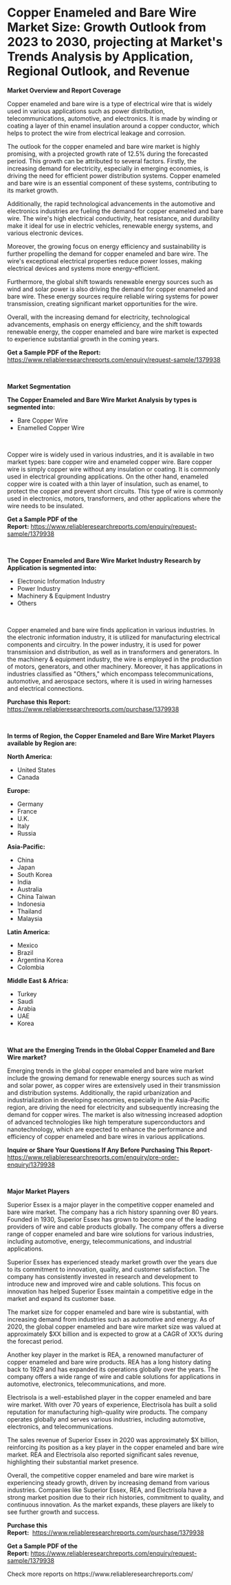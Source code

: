 <p><h1>Copper Enameled and Bare Wire Market Size: Growth Outlook from 2023 to 2030, projecting at Market's Trends Analysis by Application, Regional Outlook, and Revenue</h1></p><p><strong>Market Overview and Report Coverage</strong></p>
<p><p>Copper enameled and bare wire is a type of electrical wire that is widely used in various applications such as power distribution, telecommunications, automotive, and electronics. It is made by winding or coating a layer of thin enamel insulation around a copper conductor, which helps to protect the wire from electrical leakage and corrosion.</p><p>The outlook for the copper enameled and bare wire market is highly promising, with a projected growth rate of 12.5% during the forecasted period. This growth can be attributed to several factors. Firstly, the increasing demand for electricity, especially in emerging economies, is driving the need for efficient power distribution systems. Copper enameled and bare wire is an essential component of these systems, contributing to its market growth.</p><p>Additionally, the rapid technological advancements in the automotive and electronics industries are fueling the demand for copper enameled and bare wire. The wire's high electrical conductivity, heat resistance, and durability make it ideal for use in electric vehicles, renewable energy systems, and various electronic devices.</p><p>Moreover, the growing focus on energy efficiency and sustainability is further propelling the demand for copper enameled and bare wire. The wire's exceptional electrical properties reduce power losses, making electrical devices and systems more energy-efficient.</p><p>Furthermore, the global shift towards renewable energy sources such as wind and solar power is also driving the demand for copper enameled and bare wire. These energy sources require reliable wiring systems for power transmission, creating significant market opportunities for the wire.</p><p>Overall, with the increasing demand for electricity, technological advancements, emphasis on energy efficiency, and the shift towards renewable energy, the copper enameled and bare wire market is expected to experience substantial growth in the coming years.</p></p>
<p><strong>Get a Sample PDF of the Report:</strong> <a href="https://www.reliableresearchreports.com/enquiry/request-sample/1379938">https://www.reliableresearchreports.com/enquiry/request-sample/1379938</a></p>
<p>&nbsp;</p>
<p><strong>Market Segmentation</strong></p>
<p><strong>The Copper Enameled and Bare Wire Market Analysis by types is segmented into:</strong></p>
<p><ul><li>Bare Copper Wire</li><li>Enamelled Copper Wire</li></ul></p>
<p>&nbsp;</p>
<p><p>Copper wire is widely used in various industries, and it is available in two market types: bare copper wire and enameled copper wire. Bare copper wire is simply copper wire without any insulation or coating. It is commonly used in electrical grounding applications. On the other hand, enameled copper wire is coated with a thin layer of insulation, such as enamel, to protect the copper and prevent short circuits. This type of wire is commonly used in electronics, motors, transformers, and other applications where the wire needs to be insulated.</p></p>
<p><strong>Get a Sample PDF of the Report:</strong>&nbsp;<a href="https://www.reliableresearchreports.com/enquiry/request-sample/1379938">https://www.reliableresearchreports.com/enquiry/request-sample/1379938</a></p>
<p>&nbsp;</p>
<p><strong>The Copper Enameled and Bare Wire Market Industry Research by Application is segmented into:</strong></p>
<p><ul><li>Electronic Information Industry</li><li>Power Industry</li><li>Machinery & Equipment Industry</li><li>Others</li></ul></p>
<p>&nbsp;</p>
<p><p>Copper enameled and bare wire finds application in various industries. In the electronic information industry, it is utilized for manufacturing electrical components and circuitry. In the power industry, it is used for power transmission and distribution, as well as in transformers and generators. In the machinery & equipment industry, the wire is employed in the production of motors, generators, and other machinery. Moreover, it has applications in industries classified as "Others," which encompass telecommunications, automotive, and aerospace sectors, where it is used in wiring harnesses and electrical connections.</p></p>
<p><strong>Purchase this Report:</strong>&nbsp; <a href="https://www.reliableresearchreports.com/purchase/1379938">https://www.reliableresearchreports.com/purchase/1379938</a></p>
<p>&nbsp;</p>
<p><strong>In terms of Region, the Copper Enameled and Bare Wire Market Players available by Region are:</strong></p>
<p>
    <p> <strong> North America: </strong>
        <ul>
            <li>United States</li>
            <li>Canada</li>
        </ul>
        </p> 
    <p> <strong> Europe: </strong>
        <ul>
            <li>Germany</li>
            <li>France</li>
            <li>U.K.</li>
            <li>Italy</li>
            <li>Russia</li>
        </ul>
        </p> 
    <p> <strong> Asia-Pacific: </strong>
        <ul>
            <li>China</li>
            <li>Japan</li>
            <li>South Korea</li>
            <li>India</li>
            <li>Australia</li>
            <li>China Taiwan</li>
            <li>Indonesia</li>
            <li>Thailand</li>
            <li>Malaysia</li>
        </ul>
        </p> 
    <p> <strong> Latin America: </strong>
        <ul>
            <li>Mexico</li>
            <li>Brazil</li>
            <li>Argentina Korea</li>
            <li>Colombia</li>
        </ul>
        </p> 
    <p> <strong> Middle East & Africa: </strong>
        <ul>
            <li>Turkey</li>
            <li>Saudi</li>
            <li>Arabia</li>
            <li>UAE</li>
            <li>Korea</li>
        </ul>
    </p>
    </p>
<p>&nbsp;</p>
<p><strong>What are the Emerging Trends in the Global Copper Enameled and Bare Wire market?</strong></p>
<p><p>Emerging trends in the global copper enameled and bare wire market include the growing demand for renewable energy sources such as wind and solar power, as copper wires are extensively used in their transmission and distribution systems. Additionally, the rapid urbanization and industrialization in developing economies, especially in the Asia-Pacific region, are driving the need for electricity and subsequently increasing the demand for copper wires. The market is also witnessing increased adoption of advanced technologies like high temperature superconductors and nanotechnology, which are expected to enhance the performance and efficiency of copper enameled and bare wires in various applications.</p></p>
<p><strong>Inquire or Share Your Questions If Any Before Purchasing This Report</strong>- <a href="https://www.reliableresearchreports.com/enquiry/pre-order-enquiry/1379938">https://www.reliableresearchreports.com/enquiry/pre-order-enquiry/1379938</a></p>
<p>&nbsp;</p>
<p><strong>Major Market Players</strong></p>
<p><p>Superior Essex is a major player in the competitive copper enameled and bare wire market. The company has a rich history spanning over 80 years. Founded in 1930, Superior Essex has grown to become one of the leading providers of wire and cable products globally. The company offers a diverse range of copper enameled and bare wire solutions for various industries, including automotive, energy, telecommunications, and industrial applications.</p><p>Superior Essex has experienced steady market growth over the years due to its commitment to innovation, quality, and customer satisfaction. The company has consistently invested in research and development to introduce new and improved wire and cable solutions. This focus on innovation has helped Superior Essex maintain a competitive edge in the market and expand its customer base.</p><p>The market size for copper enameled and bare wire is substantial, with increasing demand from industries such as automotive and energy. As of 2020, the global copper enameled and bare wire market size was valued at approximately $XX billion and is expected to grow at a CAGR of XX% during the forecast period.</p><p>Another key player in the market is REA, a renowned manufacturer of copper enameled and bare wire products. REA has a long history dating back to 1929 and has expanded its operations globally over the years. The company offers a wide range of wire and cable solutions for applications in automotive, electronics, telecommunications, and more.</p><p>Electrisola is a well-established player in the copper enameled and bare wire market. With over 70 years of experience, Electrisola has built a solid reputation for manufacturing high-quality wire products. The company operates globally and serves various industries, including automotive, electronics, and telecommunications.</p><p>The sales revenue of Superior Essex in 2020 was approximately $X billion, reinforcing its position as a key player in the copper enameled and bare wire market. REA and Electrisola also reported significant sales revenue, highlighting their substantial market presence.</p><p>Overall, the competitive copper enameled and bare wire market is experiencing steady growth, driven by increasing demand from various industries. Companies like Superior Essex, REA, and Electrisola have a strong market position due to their rich histories, commitment to quality, and continuous innovation. As the market expands, these players are likely to see further growth and success.</p></p>
<p><strong>Purchase this Report:</strong>&nbsp;&nbsp;<a href="https://www.reliableresearchreports.com/purchase/1379938">https://www.reliableresearchreports.com/purchase/1379938</a></p>
<p></p>
<p><strong>Get a Sample PDF of the Report:</strong>&nbsp;<a href="https://www.reliableresearchreports.com/enquiry/request-sample/1379938">https://www.reliableresearchreports.com/enquiry/request-sample/1379938</a></p>
<p>Check more reports on https://www.reliableresearchreports.com/</p>